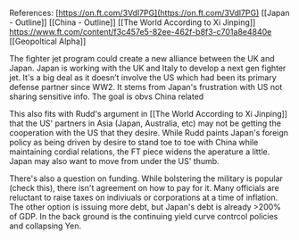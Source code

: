 References:
[https://on.ft.com/3Vdl7PG](https://on.ft.com/3Vdl7PG)
[[Japan - Outline]] [[China - Outline]]
[[The World According to Xi Jinping]]
https://www.ft.com/content/f3c457e5-82ee-462f-b8f3-c701a8e4840e
[[Geopoltical Alpha]]

The fighter jet program could create a new alliance between the UK and Japan. Japan is  working with the UK and Italy to develop a next gen fighter jet. It's a big deal as it doesn’t involve the US which had been its primary defense partner since WW2. It stems from Japan's  frustration with US not sharing sensitive info. The goal is obvs China related   
  
This also fits with Rudd's argument in [[The World According to Xi Jinping]] that the US' partners in Asia (Japan, Australia, etc) may not be getting the cooperation with the US that they desire. While Rudd paints Japan's foreign policy as being driven by desire to stand toe to toe with China while maintaining cordial relations, the FT piece widens the aperature a little. Japan may also want to move from under the US' thumb. 

There's also a question on funding. While bolstering the military is popular (check this), there isn't agreement on how to pay for it.  Many officials are reluctant to raise taxes on indiviuals or corporations at a time of inflation. The other option is issuing more debt, but Japan's debt is already >200% of GDP. In the back ground is the continuing yield curve contrcol policies and collapsing Yen.  
